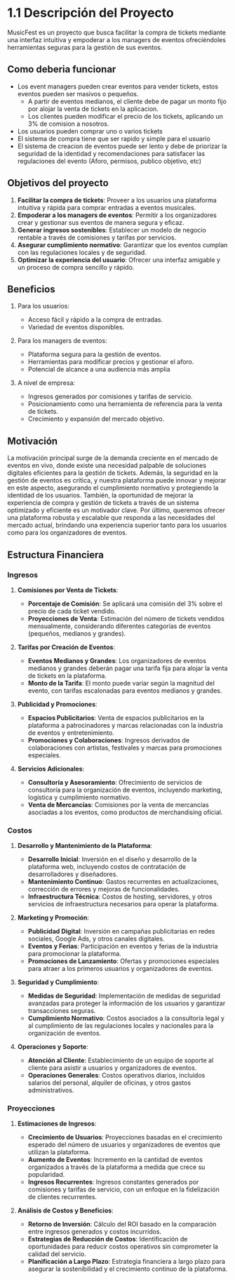 # 1.1 Descripción del Proyecto

MusicFest es un proyecto que busca facilitar la compra de tickets mediante una interfaz intuitiva y empoderar a los managers de eventos ofreciéndoles herramientas seguras para la gestión de sus eventos.

## Como deberia funcionar
* Los event managers pueden crear eventos para vender tickets, estos eventos pueden ser masivos o pequeños.
    * A partir de eventos medianos, el cliente debe de pagar un monto fijo por alojar la venta de tickets en la aplicacion.
    * Los clientes pueden modificar el precio de los tickets, aplicando un 3% de comision a nosotros.
* Los usuarios pueden comprar uno o varios tickets
* El sistema de compra tiene que ser rapido y simple para el usuario
* El sistema de creacion de eventos puede ser lento y debe de priorizar la seguridad de la identidad y recomendaciones para satisfacer las regulaciones del evento (Aforo, permisos, publico objetivo, etc)

## Objetivos del proyecto

1. **Facilitar la compra de tickets**: Proveer a los usuarios una plataforma intuitiva y rápida para comprar entradas a eventos musicales.
2. **Empoderar a los managers de eventos**: Permitir a los organizadores crear y gestionar sus eventos de manera segura y eficaz.
3. **Generar ingresos sostenibles**: Establecer un modelo de negocio rentable a través de comisiones y tarifas por servicios.
4. **Asegurar cumplimiento normativo**: Garantizar que los eventos cumplan con las regulaciones locales y de seguridad.
5. **Optimizar la experiencia del usuario**: Ofrecer una interfaz amigable y un proceso de compra sencillo y rápido.

## Beneficios
1. Para los usuarios:

    * Acceso fácil y rápido a la compra de entradas.
    * Variedad de eventos disponibles.

2. Para los managers de eventos:

    * Plataforma segura para la gestión de eventos.
    * Herramientas para modificar precios y gestionar el aforo.
    * Potencial de alcance a una audiencia más amplia

3. A nivel de empresa:

    * Ingresos generados por comisiones y tarifas de servicio.
    * Posicionamiento como una herramienta de referencia para la venta de tickets.
    * Crecimiento y expansión del mercado objetivo.

## Motivación

La motivación principal surge de la demanda creciente en el mercado de eventos en vivo, donde existe una necesidad palpable de soluciones digitales eficientes para la gestión de tickets. Además, la seguridad en la gestión de eventos es crítica, y nuestra plataforma puede innovar y mejorar en este aspecto, asegurando el cumplimiento normativo y protegiendo la identidad de los usuarios. También, la oportunidad de mejorar la experiencia de compra y gestión de tickets a través de un sistema optimizado y eficiente es un motivador clave. Por último, queremos ofrecer una plataforma robusta y escalable que responda a las necesidades del mercado actual, brindando una experiencia superior tanto para los usuarios como para los organizadores de eventos.

## Estructura Financiera

### Ingresos

1. **Comisiones por Venta de Tickets**:
    * **Porcentaje de Comisión**: Se aplicará una comisión del 3% sobre el precio de cada ticket vendido.
    * **Proyecciones de Venta**: Estimación del número de tickets vendidos mensualmente, considerando diferentes categorías de eventos (pequeños, medianos y grandes).

2. **Tarifas por Creación de Eventos**:
    * **Eventos Medianos y Grandes**: Los organizadores de eventos medianos y grandes deberán pagar una tarifa fija para alojar la venta de tickets en la plataforma.
    * **Monto de la Tarifa**: El monto puede variar según la magnitud del evento, con tarifas escalonadas para eventos medianos y grandes.

3. **Publicidad y Promociones**:
    * **Espacios Publicitarios**: Venta de espacios publicitarios en la plataforma a patrocinadores y marcas relacionadas con la industria de eventos y entretenimiento.
    * **Promociones y Colaboraciones**: Ingresos derivados de colaboraciones con artistas, festivales y marcas para promociones especiales.

4. **Servicios Adicionales**:
    * **Consultoría y Asesoramiento**: Ofrecimiento de servicios de consultoría para la organización de eventos, incluyendo marketing, logística y cumplimiento normativo.
    * **Venta de Mercancías**: Comisiones por la venta de mercancías asociadas a los eventos, como productos de merchandising oficial.

### Costos

1. **Desarrollo y Mantenimiento de la Plataforma**:
    * **Desarrollo Inicial**: Inversión en el diseño y desarrollo de la plataforma web, incluyendo costos de contratación de desarrolladores y diseñadores.
    * **Mantenimiento Continuo**: Gastos recurrentes en actualizaciones, corrección de errores y mejoras de funcionalidades.
    * **Infraestructura Técnica**: Costos de hosting, servidores, y otros servicios de infraestructura necesarios para operar la plataforma.

2. **Marketing y Promoción**:
    * **Publicidad Digital**: Inversión en campañas publicitarias en redes sociales, Google Ads, y otros canales digitales.
    * **Eventos y Ferias**: Participación en eventos y ferias de la industria para promocionar la plataforma.
    * **Promociones de Lanzamiento**: Ofertas y promociones especiales para atraer a los primeros usuarios y organizadores de eventos.

3. **Seguridad y Cumplimiento**:
    * **Medidas de Seguridad**: Implementación de medidas de seguridad avanzadas para proteger la información de los usuarios y garantizar transacciones seguras.
    * **Cumplimiento Normativo**: Costos asociados a la consultoría legal y al cumplimiento de las regulaciones locales y nacionales para la organización de eventos.

4. **Operaciones y Soporte**:
    * **Atención al Cliente**: Establecimiento de un equipo de soporte al cliente para asistir a usuarios y organizadores de eventos.
    * **Operaciones Generales**: Costos operativos diarios, incluidos salarios del personal, alquiler de oficinas, y otros gastos administrativos.

### Proyecciones

1. **Estimaciones de Ingresos**:
    * **Crecimiento de Usuarios**: Proyecciones basadas en el crecimiento esperado del número de usuarios y organizadores de eventos que utilizan la plataforma.
    * **Aumento de Eventos**: Incremento en la cantidad de eventos organizados a través de la plataforma a medida que crece su popularidad.
    * **Ingresos Recurrentes**: Ingresos constantes generados por comisiones y tarifas de servicio, con un enfoque en la fidelización de clientes recurrentes.

2. **Análisis de Costos y Beneficios**:
    * **Retorno de Inversión**: Cálculo del ROI basado en la comparación entre ingresos generados y costos incurridos.
    * **Estrategias de Reducción de Costos**: Identificación de oportunidades para reducir costos operativos sin comprometer la calidad del servicio.
    * **Planificación a Largo Plazo**: Estrategia financiera a largo plazo para asegurar la sostenibilidad y el crecimiento continuo de la plataforma.
